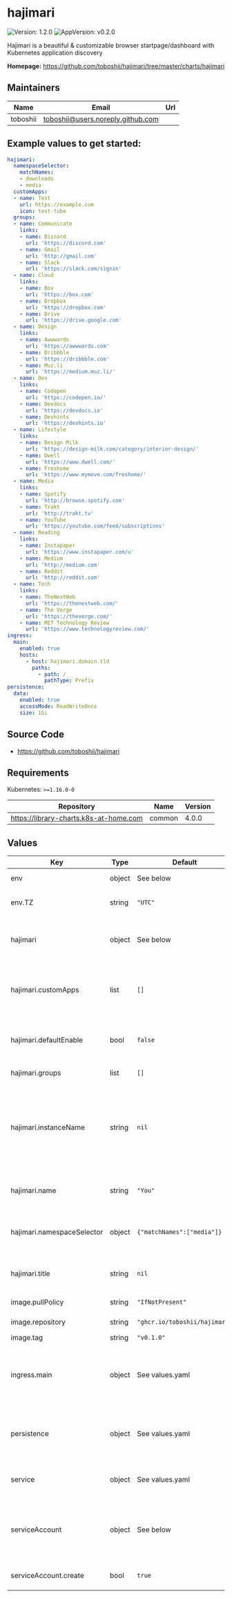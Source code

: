 # hajimari

![Version: 1.2.0](https://img.shields.io/badge/Version-1.2.0-informational?style=flat-square) ![AppVersion: v0.2.0](https://img.shields.io/badge/AppVersion-v0.2.0-informational?style=flat-square)

Hajimari is a beautiful & customizable browser startpage/dashboard with
Kubernetes application discovery

**Homepage:** <https://github.com/toboshii/hajimari/tree/master/charts/hajimari>

## Maintainers

| Name | Email | Url |
| ---- | ------ | --- |
| toboshii | toboshii@users.noreply.github.com |  |

## Example values to get started:

```yaml
hajimari:
  namespaceSelector:
    matchNames:
    - downloads
    - media
  customApps:
  - name: Test
    url: https://example.com
    icon: test-tube
  groups:
  - name: Communicate
    links:
    - name: Discord
      url: 'https://discord.com'
    - name: Gmail
      url: 'http://gmail.com'
    - name: Slack
      url: 'https://slack.com/signin'
  - name: Cloud
    links:
    - name: Box
      url: 'https://box.com'
    - name: Dropbox
      url: 'https://dropbox.com'
    - name: Drive
      url: 'https://drive.google.com'
  - name: Design
    links:
    - name: Awwwards
      url: 'https://awwwards.com'
    - name: Dribbble
      url: 'https://dribbble.com'
    - name: Muz.li
      url: 'https://medium.muz.li/'
  - name: Dev
    links:
    - name: Codepen
      url: 'https://codepen.io/'
    - name: Devdocs
      url: 'https://devdocs.io'
    - name: Devhints
      url: 'https://devhints.io'
  - name: Lifestyle
    links:
    - name: Design Milk
      url: 'https://design-milk.com/category/interior-design/'
    - name: Dwell
      url: 'https://www.dwell.com/'
    - name: Freshome
      url: 'https://www.mymove.com/freshome/'
  - name: Media
    links:
    - name: Spotify
      url: 'http://browse.spotify.com'
    - name: Trakt
      url: 'http://trakt.tv'
    - name: YouTube
      url: 'https://youtube.com/feed/subscriptions'
  - name: Reading
    links:
    - name: Instapaper
      url: 'https://www.instapaper.com/u'
    - name: Medium
      url: 'http://medium.com'
    - name: Reddit
      url: 'http://reddit.com'
  - name: Tech
    links:
    - name: TheNextWeb
      url: 'https://thenextweb.com/'
    - name: The Verge
      url: 'https://theverge.com/'
    - name: MIT Technology Review
      url: 'https://www.technologyreview.com/'
ingress:
  main:
    enabled: true
    hosts:
      - host: hajimari.domain.tld
        paths:
          - path: /
            pathType: Prefix
persistence:
  data:
    enabled: true
    accessMode: ReadWriteOnce
    size: 1Gi
```

## Source Code

* <https://github.com/toboshii/hajimari>

## Requirements

Kubernetes: `>=1.16.0-0`

| Repository | Name | Version |
|------------|------|---------|
| https://library-charts.k8s-at-home.com | common | 4.0.0 |

## Values

| Key | Type | Default | Description |
|-----|------|---------|-------------|
| env | object | See below | environment variables. |
| env.TZ | string | `"UTC"` | Set the container timezone |
| hajimari | object | See below | Configures Hajimari settings for this instance. |
| hajimari.customApps | list | `[]` | Add custom applications to the discovered application list |
| hajimari.defaultEnable | bool | `false` | Set to true to show all discovered applications by default. |
| hajimari.groups | list | `[]` | Set default bookmarks |
| hajimari.instanceName | string | `nil` | The name of this instance, this allows running multiple  instances of Hajimari on the same cluster |
| hajimari.name | string | `"You"` | Default name for welcome message |
| hajimari.namespaceSelector | object | `{"matchNames":["media"]}` | Namespace selector to use for discovering applications |
| hajimari.title | string | `nil` | Override the title of the Hajimari pages |
| image.pullPolicy | string | `"IfNotPresent"` | image pull policy |
| image.repository | string | `"ghcr.io/toboshii/hajimari"` | image repository |
| image.tag | string | `"v0.1.0"` | image tag |
| ingress.main | object | See values.yaml | Enable and configure ingress settings for the chart under this key. |
| persistence | object | See values.yaml | Configure persistence settings for the chart under this key. |
| service | object | See values.yaml | Configures service settings for the chart. |
| serviceAccount | object | See below | Configures service account needed for reading k8s ingress objects |
| serviceAccount.create | bool | `true` | Create service account |
